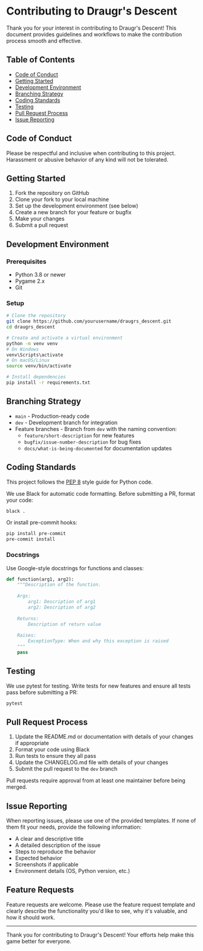 # Contributing to Draugr's Descent

Thank you for your interest in contributing to Draugr's Descent! This document provides guidelines and workflows to make the contribution process smooth and effective.

## Table of Contents

- [Code of Conduct](#code-of-conduct)
- [Getting Started](#getting-started)
- [Development Environment](#development-environment)
- [Branching Strategy](#branching-strategy)
- [Coding Standards](#coding-standards)
- [Testing](#testing)
- [Pull Request Process](#pull-request-process)
- [Issue Reporting](#issue-reporting)

## Code of Conduct

Please be respectful and inclusive when contributing to this project. Harassment or abusive behavior of any kind will not be tolerated.

## Getting Started

1. Fork the repository on GitHub
2. Clone your fork to your local machine
3. Set up the development environment (see below)
4. Create a new branch for your feature or bugfix
5. Make your changes
6. Submit a pull request

## Development Environment

### Prerequisites

- Python 3.8 or newer
- Pygame 2.x
- Git

### Setup

```bash
# Clone the repository
git clone https://github.com/yourusername/draugrs_descent.git
cd draugrs_descent

# Create and activate a virtual environment
python -m venv venv
# On Windows
venv\Scripts\activate
# On macOS/Linux
source venv/bin/activate

# Install dependencies
pip install -r requirements.txt
```

## Branching Strategy

- `main` - Production-ready code
- `dev` - Development branch for integration
- Feature branches - Branch from `dev` with the naming convention: 
  - `feature/short-description` for new features
  - `bugfix/issue-number-description` for bug fixes
  - `docs/what-is-being-documented` for documentation updates

## Coding Standards

This project follows the [PEP 8](https://www.python.org/dev/peps/pep-0008/) style guide for Python code.

We use Black for automatic code formatting. Before submitting a PR, format your code:

```bash
black .
```

Or install pre-commit hooks:

```bash
pip install pre-commit
pre-commit install
```

### Docstrings

Use Google-style docstrings for functions and classes:

```python
def function(arg1, arg2):
    """Description of the function.
    
    Args:
        arg1: Description of arg1
        arg2: Description of arg2
        
    Returns:
        Description of return value
        
    Raises:
        ExceptionType: When and why this exception is raised
    """
    pass
```

## Testing

We use pytest for testing. Write tests for new features and ensure all tests pass before submitting a PR:

```bash
pytest
```

## Pull Request Process

1. Update the README.md or documentation with details of your changes if appropriate
2. Format your code using Black
3. Run tests to ensure they all pass
4. Update the CHANGELOG.md file with details of your changes
5. Submit the pull request to the `dev` branch

Pull requests require approval from at least one maintainer before being merged.

## Issue Reporting

When reporting issues, please use one of the provided templates. If none of them fit your needs, provide the following information:

- A clear and descriptive title
- A detailed description of the issue
- Steps to reproduce the behavior
- Expected behavior
- Screenshots if applicable
- Environment details (OS, Python version, etc.)

## Feature Requests

Feature requests are welcome. Please use the feature request template and clearly describe the functionality you'd like to see, why it's valuable, and how it should work.

---

Thank you for contributing to Draugr's Descent! Your efforts help make this game better for everyone. 